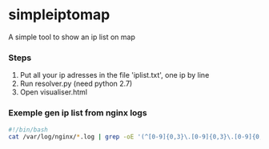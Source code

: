# simpleiptomap
A simple tool to show an ip list on map

### Steps
1. Put all your ip adresses in the file 'iplist.txt', one ip by line
2. Run resolver.py (need python 2.7)
3. Open visualiser.html

### Exemple gen ip list from nginx logs
```bash
#!/bin/bash
cat /var/log/nginx/*.log | grep -oE '(^[0-9]{0,3}\.[0-9]{0,3}\.[0-9]{0,3}\.[0-9]{0,3})' > allip.txt
```
